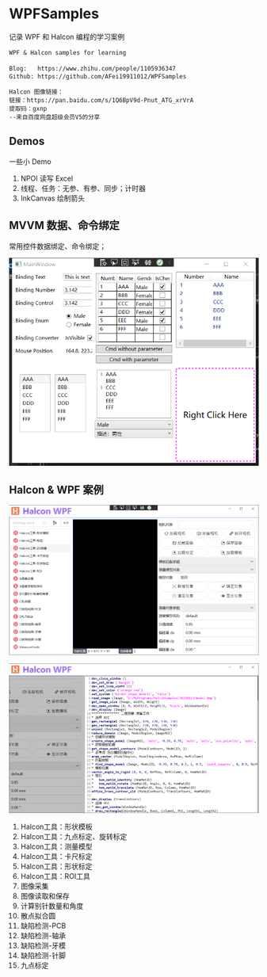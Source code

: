# WPFSamples

记录 WPF 和 Halcon 编程的学习案例

```
WPF & Halcon samples for learning

Blog:   https://www.zhihu.com/people/1105936347
Github: https://github.com/AFei19911012/WPFSamples
```

```
Halcon 图像链接：
链接：https://pan.baidu.com/s/1Q6BpV9d-Pnut_ATG_xrVrA 
提取码：gxnp 
--来自百度网盘超级会员V5的分享
```

## Demos

一些小 Demo

1. NPOI 读写 Excel
2. 线程、任务：无参、有参、同步；计时器
3. InkCanvas 绘制箭头

## MVVM 数据、命令绑定

常用控件数据绑定、命令绑定；

![MVVM 数据、命令绑定](https://github.com/AFei19911012/WPFSamples/blob/main/MvvmCmdBinding/ScreenShot.png)

## Halcon & WPF 案例

![预览](https://github.com/AFei19911012/WPFSamples/blob/main/HalconWPF/ScreenShot1.png)

![2D测量](https://github.com/AFei19911012/WPFSamples/blob/main/HalconWPF/ScreenShot2.png)

1. Halcon工具：形状模板
2. Halcon工具：九点标定、旋转标定
3. Halcon工具：测量模型
4. Halcon工具：卡尺标定
5. Halcon工具：形状标定
6. Halcon工具：ROI工具
7. 图像采集
8. 图像读取和保存
9. 计算别针数量和角度
10. 散点拟合圆
11. 缺陷检测-PCB
12. 缺陷检测-轴承
13. 缺陷检测-牙模
14. 缺陷检测-针脚
15. 九点标定

